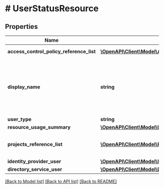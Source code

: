 # # UserStatusResource

## Properties

Name | Type | Description | Notes
------------ | ------------- | ------------- | -------------
**access_control_policy_reference_list** | [**\OpenAPI\Client\Model\AccessControlPolicyReference[]**](AccessControlPolicyReference.md) | List of ACP references. | [optional]
**display_name** | **string** | The display name of the user (common name) provided by the directory service. | [optional]
**user_type** | **string** |  | [optional]
**resource_usage_summary** | [**\OpenAPI\Client\Model\UserStatusResourceResourceUsageSummary**](UserStatusResourceResourceUsageSummary.md) |  | [optional]
**projects_reference_list** | [**\OpenAPI\Client\Model\ProjectReference[]**](ProjectReference.md) | A list of projects the user is part of. | [optional]
**identity_provider_user** | [**\OpenAPI\Client\Model\IdentityProviderUser**](IdentityProviderUser.md) |  | [optional]
**directory_service_user** | [**\OpenAPI\Client\Model\DirectoryServiceUserStatus**](DirectoryServiceUserStatus.md) |  | [optional]

[[Back to Model list]](../../README.md#models) [[Back to API list]](../../README.md#endpoints) [[Back to README]](../../README.md)

